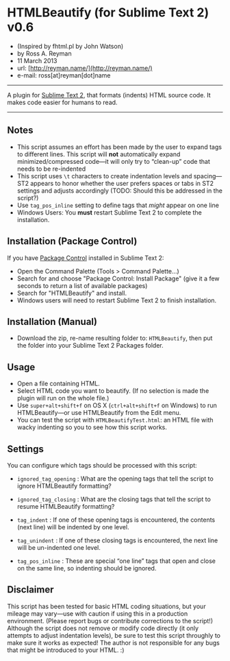 # HTMLBeautify (for Sublime Text 2) v0.6
- (Inspired by fhtml.pl by John Watson)
- by Ross A. Reyman
- 11 March 2013
- url:			[http://reyman.name/](http://reyman.name/)
- e-mail:		ross[at]reyman[dot]name

---

A plugin for [Sublime Text 2](http://sublimetext.com/2), that formats (indents) HTML source code.
It makes code easier for humans to read.

---

## Notes
- This script assumes an effort has been made by the user to expand tags to different lines. This script will **not**  automatically expand minimized/compressed code—it will only try to “clean-up” code that needs to be re-indented
- This script uses `\t` characters to create indentation levels and spacing—ST2 appears to honor whether the user prefers spaces or tabs in ST2 settings and adjusts accordingly (TODO: Should this be addressed in the script?)
- Use `tag_pos_inline` setting to define tags that _might_ appear on one line
- Windows Users: You **must** restart Sublime Text 2 to complete the installation.

## Installation (Package Control)
If you have [Package Control](http://wbond.net/sublime_packages/package_control/installation) installed in Sublime Text 2:

- Open the Command Palette (Tools > Command Palette…)
- Search for and choose "Package Control: Install Package" (give it a few seconds to return a list of available packages)
- Search for "HTMLBeautify" and install.
- Windows users will need to restart Sublime Text 2 to finish installation.

## Installation (Manual)
- Download the zip, re-name resulting folder to: `HTMLBeautify`, then put the folder into your Sublime Text 2 Packages folder.

## Usage
- Open a file containing HTML.
- Select HTML code you want to beautify. (If no selection is made the plugin will run on the whole file.)
- Use `super+alt+shift+f` on OS X (`ctrl+alt+shift+f` on Windows) to run HTMLBeautify—or use HTMLBeautify from the Edit menu.
- You can test the script with `HTMLBeautifyTest.html`: an HTML file with wacky indenting so you to see how this script works.

## Settings
You can configure which tags should be processed with this script:

- `ignored_tag_opening` : What are the opening tags that tell the script to ignore HTMLBeautify formatting?
- `ignored_tag_closing` : What are the closing tags that tell the script to resume HTMLBeautify formatting?

- `tag_indent` : If one of these opening tags is encountered, the contents (next line) will be indented by one level.
- `tag_unindent` : If one of these closing tags is encountered, the next line will be un-indented one level.

- `tag_pos_inline` : These are special “one line” tags that open and close on the same line, so indenting should be ignored.

## Disclaimer
This script has been tested for basic HTML coding situations, but your mileage may vary—use with caution if using this in a production environment. (Please report bugs or contribute corrections to the script!) Although the script does not remove or modify code directly (it only attempts to adjust indentation levels), be sure to test this script throughly to make sure it works as expected! The author is not responsible for any bugs that might be introduced to your HTML. :)

